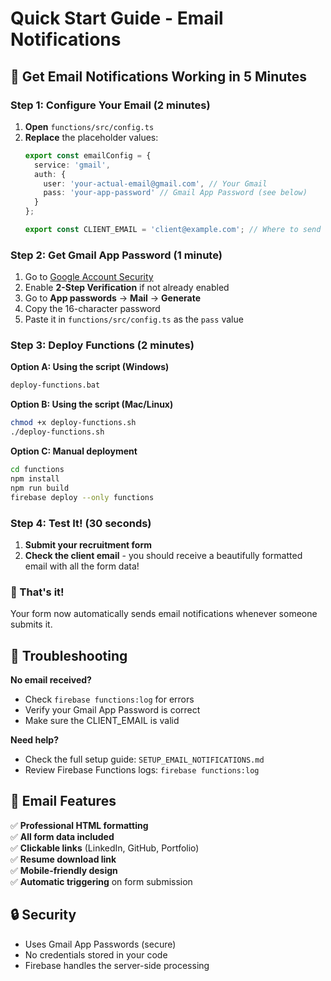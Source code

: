 # Quick Start Guide - Email Notifications

## 🚀 Get Email Notifications Working in 5 Minutes

### Step 1: Configure Your Email (2 minutes)

1. **Open** `functions/src/config.ts`
2. **Replace** the placeholder values:
   ```typescript
   export const emailConfig = {
     service: 'gmail',
     auth: {
       user: 'your-actual-email@gmail.com', // Your Gmail
       pass: 'your-app-password' // Gmail App Password (see below)
     }
   };

   export const CLIENT_EMAIL = 'client@example.com'; // Where to send notifications
   ```

### Step 2: Get Gmail App Password (1 minute)

1. Go to [Google Account Security](https://myaccount.google.com/security)
2. Enable **2-Step Verification** if not already enabled
3. Go to **App passwords** → **Mail** → **Generate**
4. Copy the 16-character password
5. Paste it in `functions/src/config.ts` as the `pass` value

### Step 3: Deploy Functions (2 minutes)

**Option A: Using the script (Windows)**
```bash
deploy-functions.bat
```

**Option B: Using the script (Mac/Linux)**
```bash
chmod +x deploy-functions.sh
./deploy-functions.sh
```

**Option C: Manual deployment**
```bash
cd functions
npm install
npm run build
firebase deploy --only functions
```

### Step 4: Test It! (30 seconds)

1. **Submit your recruitment form**
2. **Check the client email** - you should receive a beautifully formatted email with all the form data!

### 🎉 That's it!

Your form now automatically sends email notifications whenever someone submits it.

## 🔧 Troubleshooting

**No email received?**
- Check `firebase functions:log` for errors
- Verify your Gmail App Password is correct
- Make sure the CLIENT_EMAIL is valid

**Need help?**
- Check the full setup guide: `SETUP_EMAIL_NOTIFICATIONS.md`
- Review Firebase Functions logs: `firebase functions:log`

## 📧 Email Features

✅ **Professional HTML formatting**  
✅ **All form data included**  
✅ **Clickable links** (LinkedIn, GitHub, Portfolio)  
✅ **Resume download link**  
✅ **Mobile-friendly design**  
✅ **Automatic triggering** on form submission  

## 🔒 Security

- Uses Gmail App Passwords (secure)
- No credentials stored in your code
- Firebase handles the server-side processing
